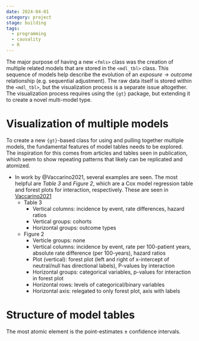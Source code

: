 ```yaml
---
date: 2024-04-01
category: project
stage: building
tags:
  - programming
  - causality
  - R
---
```


The major purpose of having a new `<fmls>` class was the creation of multiple related models that are stored in the `<mdl_tbl>` class. 
This sequence of models help describe the evolution of an $exposure \rightarrow outcome$ relationship (e.g. sequential adjustment).
The raw data itself is stored within the `<mdl_tbl>`, but the visualization process is a separate issue altogether.
The visualization process requires using the `{gt}` package, but extending it to create a novel multi-model type.

# Visualization of multiple models

To create a new `{gt}`-based class for using and pulling together multiple models, the fundamental features of model tables needs to be explored. 
The inspiration for this comes from articles and tables seen in publication, which seem to show repeating patterns that likely can be replicated and atomized.

- In work by @Vaccarino2021, several examples are seen. The most helpful are *Table 3* and *Figure 2*, which are a Cox model regression table and forest plots for interaction, respectively.  These are seen in [Vaccarino2021](../literature/Vaccarino2021.md)
	- Table 3
		- Vertical columns: incidence by event, rate differences, hazard ratios
		- Vertical groups: cohorts
		- Horizontal groups: outcome types
	- Figure 2
		- Verticle groups: none
		- Vertical columns: incidence by event, rate per 100-patient years, absolute rate difference (per 100-years), hazard ratios
		- Plot (vertical): forest plot (left and right of x-intercept of neutral/null has directional labels), P-values by interaction
		- Horizontal groups: categorical variables, p-values for interaction in forest plot
		- Horizontal rows: levels of categorical/binary variables
		- Horizontal axis: relegated to only forest plot, axis with labels

# Structure of model tables

The most atomic element is the point-estimates $\pm$ confidence intervals. 
